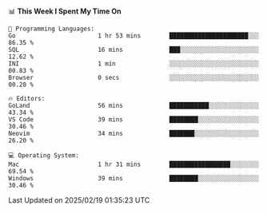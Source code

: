 <!--START_SECTION:waka-->
📊 **This Week I Spent My Time On** 

```text
💬 Programming Languages: 
Go                       1 hr 53 mins        ██████████████████████░░░   86.35 % 
SQL                      16 mins             ███░░░░░░░░░░░░░░░░░░░░░░   12.62 % 
INI                      1 min               ░░░░░░░░░░░░░░░░░░░░░░░░░   00.83 % 
Browser                  0 secs              ░░░░░░░░░░░░░░░░░░░░░░░░░   00.20 % 

🔥 Editors: 
GoLand                   56 mins             ███████████░░░░░░░░░░░░░░   43.34 % 
VS Code                  39 mins             ████████░░░░░░░░░░░░░░░░░   30.46 % 
Neovim                   34 mins             ███████░░░░░░░░░░░░░░░░░░   26.20 % 

💻 Operating System: 
Mac                      1 hr 31 mins        █████████████████░░░░░░░░   69.54 % 
Windows                  39 mins             ████████░░░░░░░░░░░░░░░░░   30.46 % 
```


 Last Updated on 2025/02/19 01:35:23 UTC
<!--END_SECTION:waka-->
